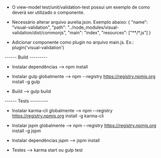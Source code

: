 * O view-model test/unit/validation-test possui um exemplo de como deverá ser utilizado o componente.
* Necessário alterar arquivo aurelia.json. Exemplo abaixo:
  {
	"name": "visual-validation",
	"path": "../node_modules/visual-validation/dist/commonjs",
	"main": "index",
    "resources": ["**/*.js"]
  }

* Adicionar componente como plugin no arquivo main.js. Ex.: plugin('visual-validation') 
  
  
------ Build ---------
* Instalar dependências
--> npm install

* Instalar gulp globalmente
--> npm --registry https://registry.npmjs.org install -g gulp

* Build
--> gulp build



------ Tests ---------

* Instalar karma-cli globalmente
--> npm --registry https://registry.npmjs.org install -g karma-cli

* Instalar jspm globalmente
--> npm --registry https://registry.npmjs.org install -g jspm

* Instalar dependências jspm
--> jspm install

* Testes
--> karma start ou gulp test
